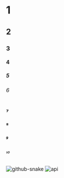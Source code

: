 # 1
## 2
### 3
#### 4
##### 5
###### 6
### ₇
#### ₈
##### ₉
###### ₁₀
<picture>
<picture>
  <source media="prefers-color-scheme: dark" srcset="https://final0i00000000a7.github.io/Final0i00000000a7/snake/github-contribution-grid-snake-dark.svg"/>
  <source media="prefers-color-scheme: light" srcset="https://final0i00000000a7.github.io/Final0i00000000a7/snake/github-contribution-grid-snake.svg"/>
  <img alt="github-snake" src="https://final0i00000000a7.github.io/Final0i00000000a7/snake/github-contribution-grid-snake.svg" />
</picture>
<picture/>

<picture>
<picture>
  <source media="(prefers-color-scheme: dark)" srcset="https://github-stats.ubrong.com/api?username=Final0i00000000a7&show_icons=true&theme=tokyonight" />
  <source media="(prefers-color-scheme: light)" srcset="https://github-stats.ubrong.com/api?username=Final0i00000000a7&show_icons=true" />
  <img alt="api" src="https://github-stats.ubrong.com/api?username=Final0i00000000a7&show_icons=true" />
<picture/>
</picture>
